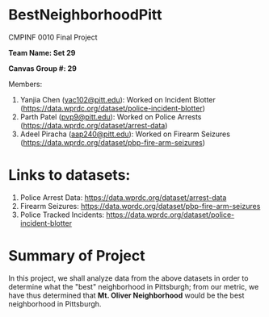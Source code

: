 # BestNeighborhoodPitt
CMPINF 0010 Final Project

**Team Name: Set 29**

**Canvas Group #: 29**

Members: 
1. Yanjia Chen (yac102@pitt.edu): Worked on Incident Blotter (https://data.wprdc.org/dataset/police-incident-blotter)
3. Parth Patel (pvp9@pitt.edu): Worked on Police Arrests (https://data.wprdc.org/dataset/arrest-data)
4. Adeel Piracha (aap240@pitt.edu): Worked on Firearm Seizures (https://data.wprdc.org/dataset/pbp-fire-arm-seizures)

# Links to datasets:
1. Police Arrest Data: https://data.wprdc.org/dataset/arrest-data
2. Firearm Seizures: https://data.wprdc.org/dataset/pbp-fire-arm-seizures
3. Police Tracked Incidents: https://data.wprdc.org/dataset/police-incident-blotter


# Summary of Project

In this project, we shall analyze data from the above datasets in order to determine what the "best" neighborhood in Pittsburgh; from our metric, we have thus determined that **Mt. Oliver Neighborhood** would be the best neighborhood in Pittsburgh.




   
